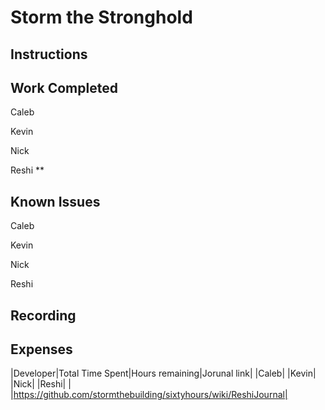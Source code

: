 # Storm the Stronghold
## Instructions

## Work Completed
Caleb

Kevin

Nick

Reshi
**

## Known Issues
Caleb

Kevin

Nick

Reshi

## Recording

## Expenses
|Developer|Total Time Spent|Hours remaining|Jorunal link|
|Caleb|
|Kevin|
|Nick|
|Reshi| | |https://github.com/stormthebuilding/sixtyhours/wiki/ReshiJournal|
